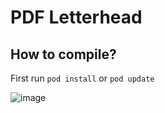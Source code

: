 PDF Letterhead
==============

## How to compile?

First run ```pod install``` or ```pod update```

![image](https://pdfletterhead.net/img/Screen-4.png)
